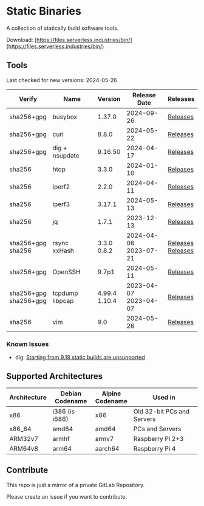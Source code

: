 # Static Binaries

A collection of statically build software tools.

Download: [https://files.serverless.industries/bin/](https://files.serverless.industries/bin/)

## Tools

Last checked for new versions: 2024-05-26

| Verify | Name               | Version          | Release Date             | Releases |
|---|--------------------|------------------|--------------------------|----------|
| sha256+gpg | busybox | 1.37.0  | 2024-09-26 | [Releases](https://busybox.net/downloads/) |
| sha256+gpg | curl    | 8.8.0   | 2024-05-22 | [Releases](https://curl.se/download/) |
| sha256+gpg | dig + nsupdate | 9.16.50 | 2024-04-17 | [Releases](https://downloads.isc.org/isc/bind9/) |
| sha256     | htop    | 3.3.0   | 2024-01-10 | [Releases](https://github.com/htop-dev/htop/releases/) |
| sha256     | iperf2  | 2.2.0   | 2024-04-11 | [Releases](https://sourceforge.net/projects/iperf2/files/) |
| sha256     | iperf3  | 3.17.1  | 2024-05-13 | [Releases](https://github.com/esnet/iperf) |
| sha256     | jq      | 1.7.1   | 2023-12-13 | [Releases](https://github.com/jqlang/jq/releases) |
| sha256+gpg<br>sha256 | rsync<br>xxHash    | 3.3.0<br>0.8.2   | 2024-04-06<br>2023-07-21 | [Releases](https://download.samba.org/pub/rsync/src/?C=M;O=D)<br>[Releases](https://github.com/Cyan4973/xxHash/tags) |
| sha256+gpg | OpenSSH | 9.7p1 | 2024-05-11 | [Releases](https://cdn.openbsd.org/pub/OpenBSD/OpenSSH/portable) |
| sha256+gpg<br>sha256+gpg | tcpdump<br>libpcap | 4.99.4<br>1.10.4 | 2023-04-07<br>2023-04-07 | [Releases](https://www.tcpdump.org/release) |
| sha256 | vim | 9.0 | 2024-05-26 | [Releases](https://github.com/vim/vim/tags) |

### Known Issues

- dig: [Starting from 9.18 static builds are unsupported](https://kb.isc.org/docs/changes-to-be-aware-of-when-moving-from-bind-916-to-918)

## Supported Architectures

| Architecture | Debian<br>Codename | Alpine<br>Codename | Used in                    |
|--------------|--------------------|--------------------|----------------------------|
| x86          | i386 (is i686)     | x86                | Old 32-bit PCs and Servers |
| x86_64       | amd64              | amd64              | PCs and Servers            |
| ARM32v7      | armhf              | armv7              | Raspberry Pi 2+3           |
| ARM64v8      | arm64              | aarch64            | Raspberry Pi 4             |

## Contribute

This repo is just a mirror of a private GitLab Repository.

Please create an issue if you want to contribute.
